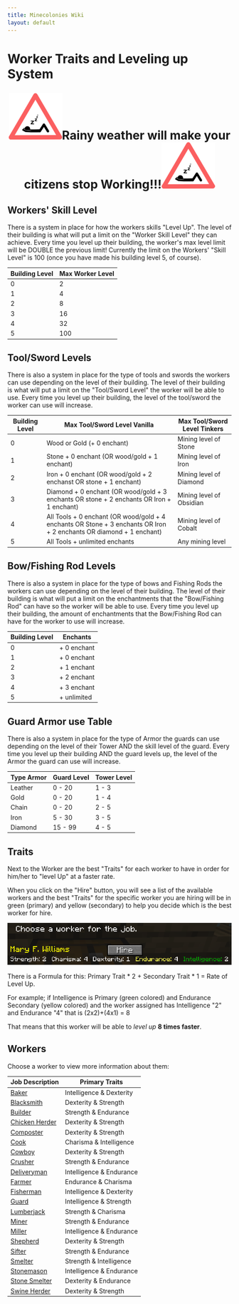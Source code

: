 ```yaml
---
title: Minecolonies Wiki
layout: default
---
```

# Worker Traits and Leveling up System

<p style="text-align:center; font-size:20pt;"><img src="../../assets/images/tutorial/Sleep.png" alt="Sleep"><b>Rainy weather will make your citizens stop Working!!!</b><img src="../../assets/images/tutorial/Sleep.png" alt="Sleep"></p>

## Workers' Skill Level

There is a system in place for how the workers skills "Level Up". The level of their building is what will put a limit on the "Worker Skill Level" they can achieve. Every time you level up their building, the worker's max level limit will be DOUBLE the previous limit! Currently the limit on the Workers' "Skill Level" is 100 (once you have made his building level 5, of course). 

| Building Level | Max Worker Level |
| -------------- | ---------------- |
| 0              | 2                |
| 1              | 4                |
| 2              | 8                |
| 3              | 16               |
| 4              | 32               |
| 5              | 100              |

## Tool/Sword Levels

There is also a system in place for the type of tools and swords the workers can use depending on the level of their building. The level of their building is what will put a limit on the "Tool/Sword Level" the worker will be able to use. Every time you level up their building, the level of the tool/sword the worker can use will increase. 

| Building Level | Max Tool/Sword Level Vanilla | Max Tool/Sword Level Tinkers   |
| -------------- | ---------------------- | ------------------------ |
| 0              | Wood  or Gold (+ 0 enchant)    | Mining level of Stone    |
| 1              | Stone + 0 enchant (OR wood/gold + 1 enchant)  | Mining level of Iron     |
| 2              | Iron + 0 enchant  (OR wood/gold + 2 enchanst OR stone + 1 enchant)  | Mining level of Diamond  |
| 3              | Diamond + 0 enchant (OR wood/gold + 3 enchants OR stone + 2 enchants OR Iron + 1 enchant)  | Mining level of Obsidian |
| 4              | All Tools + 0 enchant (OR wood/gold + 4 enchants OR Stone + 3 enchants OR Iron + 2 enchants OR diamond + 1 enchant)  | Mining level of Cobalt   |
| 5              | All Tools + unlimited enchants  | Any mining level   |


## Bow/Fishing Rod Levels

There is also a system in place for the type of bows and Fishing Rods the workers can use depending on the level of their building. The level of their building is what will put a limit on the enchantments that the "Bow/Fishing Rod" can have so the worker will be able to use. Every time you level up their building, the amount of enchantments that the Bow/Fishing Rod can have for the worker to use will increase. 

| Building Level | Enchants  |
| -------------- | ------------- |
| 0              | + 0 enchant   |
| 1              | + 0 enchant   |
| 2              | + 1 enchant   |
| 3              | + 2 enchant   |
| 4              | + 3 enchant   |
| 5              | + unlimited   |


## Guard Armor use Table

There is also a system in place for the type of Armor the guards can use depending on the level of their Tower AND the skill level of the guard. Every time you level up their building AND the guard levels up, the level of the Armor the guard can use will increase. 

| Type Armor | Guard Level | Tower Level |
| ---------- | ----------- | ----------- |
| Leather    | 0 - 20      | 1 - 3       |
| Gold       | 0 - 20      | 1 - 4       |
| Chain      | 0 - 20      | 2 - 5       |
| Iron       | 5 - 30      | 3 - 5       |
| Diamond    | 15 - 99     | 4 - 5       |


## Traits

Next to the Worker are the best "Traits" for each worker to have in order for him/her to "level Up" at a faster rate. 

When you click on the "Hire" button, you will see a list of the available workers and the best "Traits" for the specific worker you are hiring will be in green (primary) and yellow (secondary) to help you decide which is the best worker for hire. 

![Traits](../../assets/images/tutorial/traits.png)

There is a Formula for this: Primary Trait * 2 + Secondary Trait * 1 = Rate of Level Up.

For example; if Intelligence is Primary (green colored) and Endurance Secondary (yellow colored) and the worker assigned has Intelligence "2" and Endurance "4" that is (2x2)+(4x1) = 8 

That means that this worker will be able to *level up* **8 times faster**. 

## Workers

Choose a worker to view more information about them:

| Job Description                          | Primary Traits           |
| ---------------------------------------- | ------------------------ |
| [Baker](../workers/baker)                | Intelligence & Dexterity |
| [Blacksmith](../workers/blacksmith)      | Dexterity & Strength     |
| [Builder](../workers/builder)            | Strength & Endurance     |
| [Chicken Herder](../workers/chickenherder) | Dexterity & Strength   |
| [Composter](../workers/composter)        | Dexterity & Strength     |
| [Cook](../workers/cook)                  | Charisma & Intelligence  |
| [Cowboy](../workers/cowboy)              | Dexterity & Strength     |
| [Crusher](../worker/crusher)             | Strength & Endurance     |
| [Deliveryman](../workers/deliveryman)    | Intelligence & Endurance |
| [Farmer](../workers/farmer)              | Endurance & Charisma     |
| [Fisherman](../workers/fisherman)        | Intelligence & Dexterity |
| [Guard](../workers/guard)                | Intelligence & Strength  |
| [Lumberjack](../workers/lumberjack)      | Strength & Charisma      |
| [Miner](../workers/miner)                | Strength & Endurance     |
| [Miller](../workers/miller)              | Intelligence & Endurance |
| [Shepherd](../workers/shepherd)          | Dexterity & Strength     |
| [Sifter](../workers/sifter)              | Strength & Endurance     |
| [Smelter](../workers/smelter)            | Strength & Intelligence  |
| [Stonemason](../workers/stonemason)      | Intelligence & Endurance |
| [Stone Smelter](../workers/stonesmelter) | Dexterity & Endurance    |
| [Swine Herder](../workers/swineherder)   | Dexterity & Strength     |
